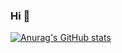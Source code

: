 ### Hi 👋

[![Anurag's GitHub stats](https://github-readme-stats.vercel.app/api?username=LuckyCatL&show_icons=true&theme=radical)](https://github.com/anuraghazra/github-readme-stats)
<!--
**LuckyCatL/LuckyCatL** is a ✨ _special_ ✨ repository because its `README.md` (this file) appears on your GitHub profile.

Here are some ideas to get you started:

- 🔭 I’m currently working on ...
- 🌱 I’m currently learning ...
- 👯 I’m looking to collaborate on ...
- 🤔 I’m looking for help with ...
- 💬 Ask me about ...
- 📫 How to reach me: ...
- 😄 Pronouns: ...
- ⚡ Fun fact: ...
-->
